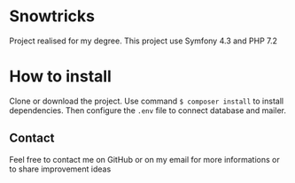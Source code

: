 # Snowtricks

Project realised for my degree. 
This project use Symfony 4.3 and PHP 7.2

# How to install

Clone or download the project.
Use command `$ composer install` to install dependencies.
Then configure the `.env` file to connect database and mailer.

## Contact

Feel free to contact me on GitHub or on my email for more informations or to share improvement ideas
